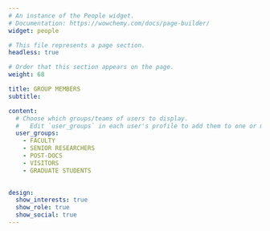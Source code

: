 ```yaml
---
# An instance of the People widget.
# Documentation: https://wowchemy.com/docs/page-builder/
widget: people

# This file represents a page section.
headless: true

# Order that this section appears on the page.
weight: 68

title: GROUP MEMBERS
subtitle:

content: 
  # Choose which groups/teams of users to display.
  #   Edit `user_groups` in each user's profile to add them to one or more of these groups.
  user_groups:
    - FACULTY
    - SENIOR RESEARCHERS
    - POST-DOCS
    - VISITORS
    - GRADUATE STUDENTS

   
design:
  show_interests: true
  show_role: true
  show_social: true
---
```


